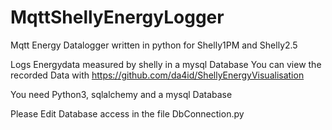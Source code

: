 # MqttShellyEnergyLogger

Mqtt Energy Datalogger written in python for Shelly1PM and Shelly2.5

Logs Energydata measured by shelly in a mysql Database
You can view the recorded Data with https://github.com/da4id/ShellyEnergyVisualisation

You need Python3, sqlalchemy and a mysql Database

Please Edit Database access in the file DbConnection.py
